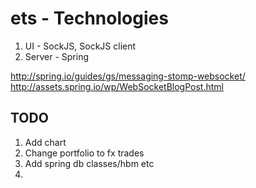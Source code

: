ets - Technologies
==================

1) UI - SockJS, SockJS client
2) Server - Spring 

http://spring.io/guides/gs/messaging-stomp-websocket/
http://assets.spring.io/wp/WebSocketBlogPost.html


TODO
----
1) Add chart
2) Change portfolio to fx trades
3) Add spring db classes/hbm etc
4) 